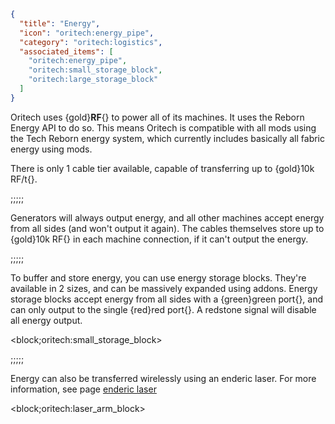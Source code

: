 ```json
{
  "title": "Energy",
  "icon": "oritech:energy_pipe",
  "category": "oritech:logistics",
  "associated_items": [
    "oritech:energy_pipe",
    "oritech:small_storage_block",
    "oritech:large_storage_block"
  ]
}
```

Oritech uses {gold}**RF**{} to power all of its machines. It uses the Reborn Energy API to do so. This means Oritech is compatible with
all mods using the Tech Reborn energy system, which currently includes basically all fabric energy using mods.

There is only 1 cable tier available, capable of transferring up to {gold}10k RF/t{}.

;;;;;

Generators will always output energy, and all other machines accept
energy from all sides (and won't output it again). The cables themselves store up to {gold}10k RF{} in each machine connection, if it can't output the energy.

;;;;;

To buffer and store energy, you can use energy storage blocks. They're available in 2 sizes, and can be massively expanded using addons.
Energy storage blocks accept energy from all sides with a {green}green port{}, and can only output to the single {red}red port{}. A redstone signal will disable all energy output.

<block;oritech:small_storage_block>

;;;;;

Energy can also be transferred wirelessly using an enderic laser. For more information, see page [enderic laser](^oritech:enderic_laser)

<block;oritech:laser_arm_block>
